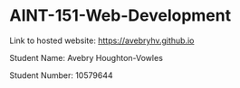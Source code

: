 # AINT-151-Web-Development

Link to hosted website: https://avebryhv.github.io

Student Name: Avebry Houghton-Vowles

Student Number: 10579644
